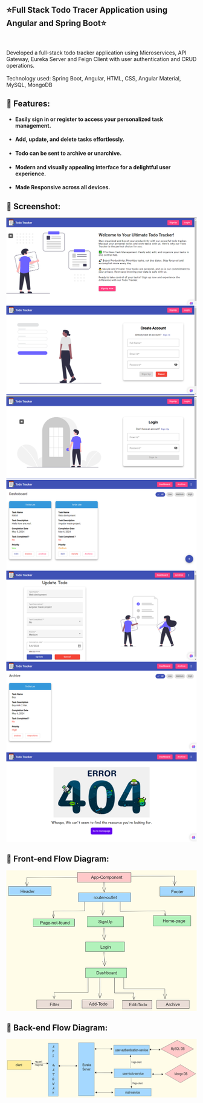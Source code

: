 ## ⭐Full Stack Todo Tracer Application using Angular and Spring Boot⭐

<br>

<p>Developed a full-stack todo tracker application using Microservices, API Gateway, Eureka Server and Feign Client with
user authentication and CRUD operations.
<br><br>
Technology used: Spring Boot, Angular, HTML, CSS, Angular Material, MySQL, MongoDB</p>

## 📌 Features:

- #### Easily sign in or register to access your personalized task management.
- #### Add, update, and delete tasks effortlessly.
- #### Todo can be sent to archive or unarchive.
- #### Modern and visually appealing interface for a delightful user experience.
- #### Made Responsive across all devices.

## 📌 Screenshot:

![HomePage](./images/home.png)
![SignUp](./images/signup.png)
![LoginPage](./images/login.png)
![Dashboard](./images/dashboard.png)
![Update](./images/updateTodo.png)
![Archive](./images/Archive.png)
![PageNotFound](./images/PageNotFound.png)

## 📌 Front-end Flow Diagram:

![FrontEndFlow](./images/FroentendFlow.png)

## 📌 Back-end Flow Diagram:

![BackEndFlow](./images/backendFlow.png)
